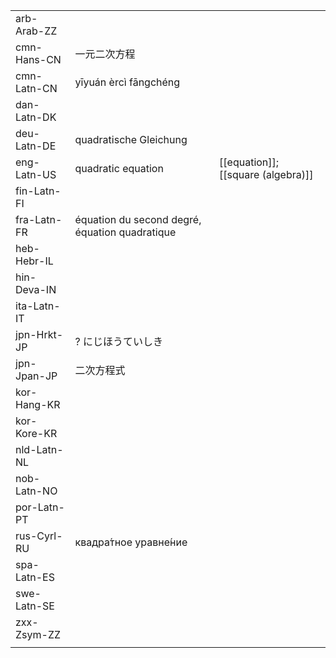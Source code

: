 | | | |
|-|-|-|
| arb-Arab-ZZ |  |  |
| cmn-Hans-CN | 一元二次方程 |  |
| cmn-Latn-CN | yīyuán èrcì fāngchéng |  |
| dan-Latn-DK |  |  |
| deu-Latn-DE | quadratische Gleichung |  |
| eng-Latn-US | quadratic equation | [[equation]]; [[square (algebra)]] |
| fin-Latn-FI |  |  |
| fra-Latn-FR | équation du second degré, équation quadratique |  |
| heb-Hebr-IL |  |  |
| hin-Deva-IN |  |  |
| ita-Latn-IT |  |  |
| jpn-Hrkt-JP | ? にじほうていしき |  |
| jpn-Jpan-JP | 二次方程式 |  |
| kor-Hang-KR |  |  |
| kor-Kore-KR |  |  |
| nld-Latn-NL |  |  |
| nob-Latn-NO |  |  |
| por-Latn-PT |  |  |
| rus-Cyrl-RU | квадра́тное уравне́ние |  |
| spa-Latn-ES |  |  |
| swe-Latn-SE |  |  |
| zxx-Zsym-ZZ |  |  |
|  |  |  |
